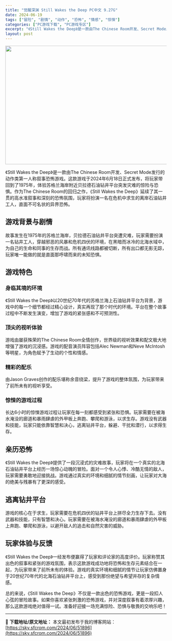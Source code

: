 ```yaml
---
title: "觉醒深渊 Still Wakes the Deep PC中文 9.27G"
date: 2024-06-19
tags: ["冒险", "剧情", "动作", "恐怖", "情感", "惊悚"]
categories: ["PC游戏下载", "PC游戏专区"]
excerpt: "《Still Wakes the Deep》是一款由The Chinese Room开发、Secret Mode发行的动作类第一人称叙事恐怖游戏。这款游戏于2024年6月18日正式发布，将玩家带回到了1975年，体验苏格兰海岸附近贝拉德石油钻井平台突发灾难的惊险与恐惧。作为The Chinese R&hellip;"
layout: post
---
```


<img class="aligncenter size-full wp-image-51897" src="https://sky.sfcrom.com/wp-content/uploads/2024/06/202406190420418.webp" alt="" width="660" height="370" />

《Still Wakes the Deep》是一款由The Chinese Room开发、Secret Mode发行的动作类第一人称叙事恐怖游戏。这款游戏于2024年6月18日正式发布，将玩家带回到了1975年，体验苏格兰海岸附近贝拉德石油钻井平台突发灾难的惊险与恐惧。作为The Chinese Room的回归之作，《Still Wakes the Deep》延续了其一贯的高水准叙事和深刻的恐怖氛围，玩家将扮演一名在危机中求生的离岸石油钻井工人，直面不可名状的异界恐怖。
<h2>游戏背景与剧情</h2>
故事发生在1975年的苏格兰海岸，贝拉德石油钻井平台突遭灾难，玩家需要扮演一名钻井工人，穿越邪恶的风暴和危机四伏的环境，在黑暗而冰冷的北海水域中，为自己的生命和同事的生存而战。所有通讯线路都被切断，所有出口都无影无踪，玩家唯一能做的就是直面那呼啸而来的未知恐惧。
<h2>游戏特色</h2>
<h3>身临其境的环境</h3>
《Still Wakes the Deep》以20世纪70年代的苏格兰海上石油钻井平台为背景，游戏中的每一个细节都经过精心设计，真实再现了那个时代的环境。平台在整个故事过程中不断发生演变，增加了游戏的紧张感和不可预测性。
<h3>顶尖的视听体验</h3>
游戏由屡获殊荣的The Chinese Room全情创作，世界级的视听效果和配文极大地增强了游戏的沉浸感。游戏的配音演员阵容包括Alec Newman和Neve McIntosh等明星，为角色赋予了生动的个性和情感。
<h3>精彩的配乐</h3>
由Jason Graves创作的配乐堪称余音绕梁，提升了游戏的整体氛围，为玩家带来了前所未有的视听享受。
<h3>惊悚的游戏过程</h3>
长达6小时的惊悚游戏过程让玩家在每一刻都感受到紧张和恐惧。玩家需要在被海水淹没的廊道和暴雨肆虐的外甲板上奔跑、攀爬和游泳，以求生存。游戏没有武器和技能，玩家只能依靠智慧和决心，逃离钻井平台，躲避、干扰和潜行，以求得生存。
<h2>亲历恐怖</h2>
《Still Wakes the Deep》提供了一段沉浸式的灾难故事，玩家将在一个真实的北海石油钻井平台上经历一场惊心动魄的冒险。面对一个令人心悸、冷酷无情的敌人，玩家需要勇敢地迎接挑战。游戏通过真实的环境和细腻的情节刻画，让玩家对大海的绝美与残暴有了更深的感受。
<h2>逃离钻井平台</h2>
游戏的核心在于求生，玩家需要在危机四伏的钻井平台上拼尽全力生存下去。没有武器和技能，只有智慧和决心。玩家需要在被海水淹没的廊道和暴雨肆虐的外甲板上奔跑、攀爬和游泳，以避开敌人的追击和自然灾害的威胁。
<h2>玩家体验与反馈</h2>
《Still Wakes the Deep》一经发布便赢得了玩家和评论家的高度评价。玩家称赞其出色的叙事和紧张的游戏氛围，表示这款游戏成功地将恐怖和生存元素结合在一起，为玩家带来了前所未有的体验。游戏的真实环境和细腻的情节让玩家仿佛置身于20世纪70年代的北海石油钻井平台上，感受到那份绝望与希望并存的复杂情感。

总的来说，《Still Wakes the Deep》不仅是一款出色的恐怖游戏，更是一段扣人心弦的冒险故事。如果你喜欢紧张刺激的恐怖游戏，并对深度叙事有着浓厚兴趣，那么这款游戏绝对值得一试。准备好迎接一场充满惊险、恐惧与敬畏的交响乐吧！

---
📖 **下载地址/原文地址：** 本文最初发布于我的博客网站：[https://sky.sfcrom.com/2024/06/51896](https://sky.sfcrom.com/2024/06/51896)
